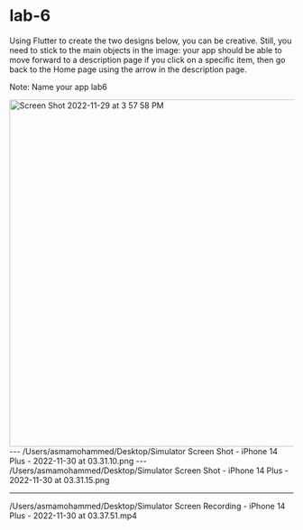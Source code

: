 # lab-6

Using Flutter to create the two designs below, you can be creative. Still, you need to stick to the main objects in the image: your app should be able to move forward to a description page if you click on a specific item, then go back to the Home page using the arrow in the description page.

Note: Name your app lab6



<img width="616" alt="Screen Shot 2022-11-29 at 3 57 58 PM" src="https://user-images.githubusercontent.com/74452750/204535575-889e7a7d-d0db-4a44-9547-049a81551197.png">
---
/Users/asmamohammed/Desktop/Simulator Screen Shot - iPhone 14 Plus - 2022-11-30 at 03.31.10.png
---
/Users/asmamohammed/Desktop/Simulator Screen Shot - iPhone 14 Plus - 2022-11-30 at 03.31.15.png

---
/Users/asmamohammed/Desktop/Simulator Screen Recording - iPhone 14 Plus - 2022-11-30 at 03.37.51.mp4

